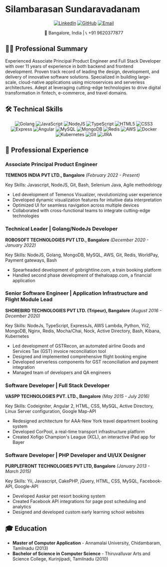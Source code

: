 # Silambarasan Sundaravadanam

<p align="center">
  <a href="https://linkedin.com/in/silambarasan24"><img src="https://img.shields.io/badge/-LinkedIn-blue?style=flat-square&logo=Linkedin&logoColor=white" alt="LinkedIn"></a>
  <a href="https://github.com/silambu-sundaram"><img src="https://img.shields.io/badge/-GitHub-black?style=flat-square&logo=github" alt="GitHub"></a>
  <a href="mailto:silambu.sundaram@gmail.com"><img src="https://img.shields.io/badge/-Email-red?style=flat-square&logo=gmail&logoColor=white" alt="Email"></a>
</p>

<p align="center">
  📍 Bangalore, India | 📞 +91 9620377877
</p>

## 👨‍💻 Professional Summary

Experienced Associate Principal Product Engineer and Full Stack Developer with over 11 years of experience in both backend and frontend development. Proven track record of leading the design, development, and delivery of innovative software solutions. Specialized in building large-scale, cloud-native applications using microservices and serverless architectures. Adept at leveraging cutting-edge technologies to drive digital transformation in fintech, e-commerce, and travel domains.

## 🛠 Technical Skills

<p align="center">
  <img src="https://img.shields.io/badge/-Golang-00ADD8?style=flat-square&logo=go&logoColor=white" alt="Golang">
  <img src="https://img.shields.io/badge/-JavaScript-F7DF1E?style=flat-square&logo=javascript&logoColor=black" alt="JavaScript">
  <img src="https://img.shields.io/badge/-NodeJS-339933?style=flat-square&logo=Node.js&logoColor=white" alt="NodeJS">
  <img src="https://img.shields.io/badge/-TypeScript-3178C6?style=flat-square&logo=typescript&logoColor=white" alt="TypeScript">
  <img src="https://img.shields.io/badge/-HTML5-E34F26?style=flat-square&logo=html5&logoColor=white" alt="HTML5">
  <img src="https://img.shields.io/badge/-CSS3-1572B6?style=flat-square&logo=css3" alt="CSS3">
  <img src="https://img.shields.io/badge/-Express-000000?style=flat-square&logo=express&logoColor=white" alt="Express">
  <img src="https://img.shields.io/badge/-Angular-DD0031?style=flat-square&logo=angular&logoColor=white" alt="Angular">
  <img src="https://img.shields.io/badge/-MySQL-4479A1?style=flat-square&logo=mysql&logoColor=white" alt="MySQL">
  <img src="https://img.shields.io/badge/-MongoDB-47A248?style=flat-square&logo=mongodb&logoColor=white" alt="MongoDB">
  <img src="https://img.shields.io/badge/-Redis-DC382D?style=flat-square&logo=redis&logoColor=white" alt="Redis">
  <img src="https://img.shields.io/badge/-AWS-232F3E?style=flat-square&logo=amazon-aws" alt="AWS">
  <img src="https://img.shields.io/badge/-Docker-2496ED?style=flat-square&logo=docker&logoColor=white" alt="Docker">
  <img src="https://img.shields.io/badge/-Kubernetes-326CE5?style=flat-square&logo=kubernetes&logoColor=white" alt="Kubernetes">
  <img src="https://img.shields.io/badge/-Git-F05032?style=flat-square&logo=git&logoColor=white" alt="Git">
  <img src="https://img.shields.io/badge/-JIRA-0052CC?style=flat-square&logo=jira" alt="JIRA">
</p>

## 💼 Professional Experience

### Associate Principal Product Engineer
**TEMENOS INDIA PVT LTD., Bangalore** *(February 2022 - Present)*

Key Skills: Javascript, NodeJS, Git, Bash, Selenium Java, Agile methodology

- Led development of Temenos Visualizer, revolutionizing user experience
- Developed dynamic visualization features for intuitive data interpretation
- Optimized UI for seamless navigation across multiple devices
- Collaborated with cross-functional teams to integrate cutting-edge technologies

### Technical Leader | Golang/NodeJs Developer
**ROBOSOFT TECHNOLOGIES PVT LTD., Bangalore** *(December 2020 - January 2022)*

Key Skills: NodeJS, Golang, MongoDB, MySQL, AWS, Git, Redis, WorldPay, Payment gateways, Bash

- Spearheaded development of gobrightline.com, a train booking platform
- Handled second phase development of thehaloapp.com, a financial application

### Senior Software Engineer | Application Infrastructure and Flight Module Lead
**SHOREBIRD TECHNOLOGIES PVT LTD. (Tripeur), Bangalore** *(August 2016 - December 2020)*

Key Skills: NodeJs, TypeScript, ExpressJs, AWS Lambda, Python, Yii2, MongoDB, Nginx, Redis, Mocha/Chai, Nock, Active Directory, Bash, Kibana, Kubernetes

- Led development of GSTRecon, an automated airline Goods and Services Tax (GST) invoice reconciliation tool
- Designed and implemented comprehensive flight booking engine
- Developed serverless components for GST reconciliation and payment integration
- Managed team of developers and QA engineers

### Software Developer | Full Stack Developer
**VASPP TECHNOLOGIES PVT. LTD., Bangalore** *(May 2015 - July 2016)*

Key Skills: Codeigniter, Angular 2, HTML, CSS, MySQL, Active Directory, Linux Server configuration, Google Map-API

- Redesigned architecture for AAA-New York travel department booking system
- Developed CorPool, a real-time transport infrastructure platform
- Created Xofigo Champion's League (XCL), an interactive iPad app for Bayer

### Software Developer | PHP Developer and UI/UX Designer
**PURPLEFRONT TECHNOLOGIES PVT LTD, Bangalore** *(January 2013 - March 2015)*

Key Skills: Yii, Javascript, CakePHP, jQuery, HTML, CSS, MySQL, Facebook-API, Google-API

- Developed Aaskar pet resort booking system
- Created Facebook API integrations for page post scheduling and analytics
- Designed and developed custom early learning school websites

## 🎓 Education

- **Master of Computer Application** - Annamalai University, Chidambaram, Tamilnadu (2013)
- **Bachelor of Science in Computer Science** - Thiruvalluvar Arts and Science College, Kurinjipadi, Tamilnadu (2010)
